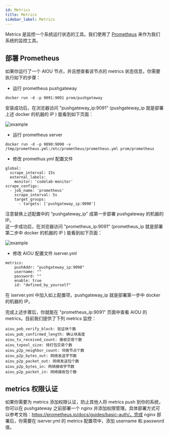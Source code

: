 ```yaml
---
id: Metrics
title: Metrics
sidebar_label: Metrics
---
```


Metrics 是监控一个系统运行状态的工具。我们使用了 [Prometheus](https://prometheus.io) 来作为我们系统的监控工具。

## 部署 Prometheus

如果你运行了一个 AIOU 节点，并且想查看该节点的 metrics 状态信息，你需要执行如下的步骤：

* 运行 prometheus pushgateway

```
docker run -d -p 9091:9091 prom/pushgateway
```

安装成功后，在浏览器访问 "pushgateway\_ip:9091" (pushgateway\_ip 就是部署上述 docker 的机器的 IP ) 能看到如下页面：

![example](assets/doc004/pushgateway.png)

* 运行 prometheus server

```
docker run -d -p 9090:9090 -v /tmp/prometheus.yml:/etc/prometheus/prometheus.yml prom/prometheus
```

* 修改 promethus.yml 配置文件

```
global:
  scrape_interval: 15s
  external_labels:
    monitor: 'codelab-monitor'
scrape_configs:
  - job_name: 'prometheus'
    scrape_interval: 5s
    target_groups:
      - targets: ['pushgateway_ip:9090']
```
注意替换上述配置中的 “pushgateway_ip” 成第一步部署 pushgateway 的机器的 IP。  
这一步成功后，在浏览器访问 "prometheus\_ip:9091" (prometheus\_ip 就是部署第二步中 docker 的机器的 IP ) 能看到如下页面：

![example](assets/doc004/prometheus.png)


* 修改 AIOU 配置文件 iserver.yml

```
metrics:
	pushAddr: "pushgateway_ip:9090"
	username: ""
	password: ""
	enable: true
	id: "defined_by_yourself"
```

在 iserver.yml 中加入如上配置项，pushgateway\_ip 就是部署第一步中 docker 的机器的 IP。

完成上述步骤后，你就能在 "prometheus\_ip:9091" 页面中查看 AIOU 的 metrics。目前我们提供了下列 metrics 监控：

```
aiou_pob_verify_block: 验证块个数
aiou_pob_confirmed_length: 确认块高度
aiou_tx_received_count: 接收交易个数
aiou_txpool_size: 待打包交易个数
aiou_p2p_neighbor_count: 邻居节点个数
aiou_p2p_bytes_out: 网络发送字节数
aiou_p2p_packet_out: 网络发送包个数
aiou_p2p_bytes_in: 网络接收字节数
aiou_p2p_packet_in: 网络接收包个数
```

## metrics 权限认证

如果你需要为 metrics 添加权限认证，防止其他人将 metrics push 到你的系统，你可以在 pushgateway 之前部署一个 nginx 并添加权限管理。具体部署方式可以参考文档：https://prometheus.io/docs/guides/basic-auth/。完成 nginx 部署后，你需要在 iserver.yml 的 metrics 配置项中，添加 username 和 password 值。
